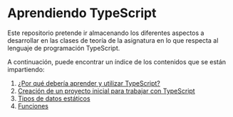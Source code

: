 # Aprendiendo TypeScript

Este repositorio pretende ir almacenando los diferentes aspectos a desarrollar en
las clases de teoría de la asignatura en lo que respecta al lenguaje de programación
TypeScript.

A continuación, puede encontrar un índice de los contenidos que se están impartiendo:

1. [¿Por qué debería aprender y utilizar TypeScript?](typescript-just.md)
2. [Creación de un proyecto inicial para trabajar con TypeScript](typescript-project-setup.md)
3. [Tipos de datos estáticos](typescript-static-types.md)
4. [Funciones](typescript-functions.md)